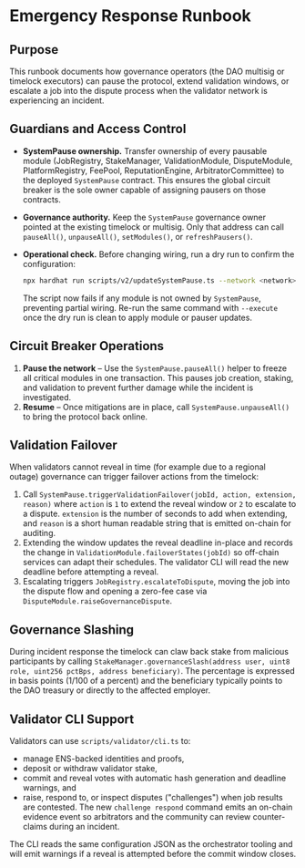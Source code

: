 # Emergency Response Runbook

## Purpose

This runbook documents how governance operators (the DAO multisig or timelock
executors) can pause the protocol, extend validation windows, or escalate a job
into the dispute process when the validator network is experiencing an
incident.

## Guardians and Access Control

- **SystemPause ownership.** Transfer ownership of every pausable module
  (JobRegistry, StakeManager, ValidationModule, DisputeModule, PlatformRegistry,
  FeePool, ReputationEngine, ArbitratorCommittee) to the deployed
  `SystemPause` contract. This ensures the global circuit breaker is the sole
  owner capable of assigning pausers on those contracts.
- **Governance authority.** Keep the `SystemPause` governance owner pointed at
  the existing timelock or multisig. Only that address can call
  `pauseAll()`, `unpauseAll()`, `setModules()`, or `refreshPausers()`.
- **Operational check.** Before changing wiring, run a dry run to confirm the
  configuration:

  ```bash
  npx hardhat run scripts/v2/updateSystemPause.ts --network <network>
  ```

  The script now fails if any module is not owned by `SystemPause`, preventing
  partial wiring. Re-run the same command with `--execute` once the dry run is
  clean to apply module or pauser updates.

## Circuit Breaker Operations

1. **Pause the network** – Use the `SystemPause.pauseAll()` helper to freeze all
   critical modules in one transaction. This pauses job creation, staking, and
   validation to prevent further damage while the incident is investigated.
2. **Resume** – Once mitigations are in place, call `SystemPause.unpauseAll()`
   to bring the protocol back online.

## Validation Failover

When validators cannot reveal in time (for example due to a regional outage)
governance can trigger failover actions from the timelock:

1. Call `SystemPause.triggerValidationFailover(jobId, action, extension, reason)`
   where `action` is `1` to extend the reveal window or `2` to escalate to a
   dispute. `extension` is the number of seconds to add when extending, and
   `reason` is a short human readable string that is emitted on-chain for
   auditing.
2. Extending the window updates the reveal deadline in-place and records the
   change in `ValidationModule.failoverStates(jobId)` so off-chain services can
   adapt their schedules. The validator CLI will read the new deadline before
   attempting a reveal.
3. Escalating triggers `JobRegistry.escalateToDispute`, moving the job into the
   dispute flow and opening a zero-fee case via `DisputeModule.raiseGovernanceDispute`.

## Governance Slashing

During incident response the timelock can claw back stake from malicious
participants by calling `StakeManager.governanceSlash(address user, uint8 role,
uint256 pctBps, address beneficiary)`. The percentage is expressed in basis
points (1/100 of a percent) and the beneficiary typically points to the DAO
treasury or directly to the affected employer.

## Validator CLI Support

Validators can use `scripts/validator/cli.ts` to:

- manage ENS-backed identities and proofs,
- deposit or withdraw validator stake,
- commit and reveal votes with automatic hash generation and
  deadline warnings, and
- raise, respond to, or inspect disputes ("challenges") when job results are
  contested. The new `challenge respond` command emits an on-chain evidence
  event so arbitrators and the community can review counter-claims during an
  incident.

The CLI reads the same configuration JSON as the orchestrator tooling and will
emit warnings if a reveal is attempted before the commit window closes.

